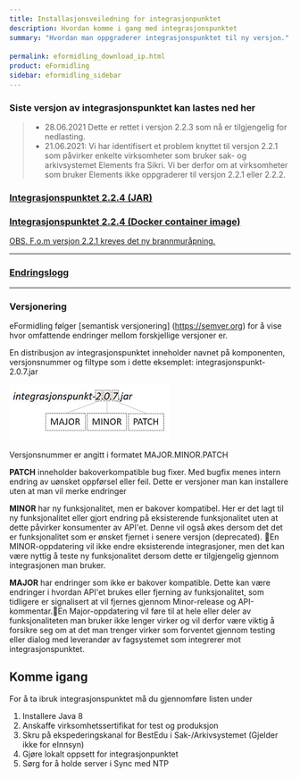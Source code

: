 ```yaml
---
title: Installasjonsveiledning for integrasjonpunktet
description: Hvordan komme i gang med integrasjonspunktet
summary: "Hvordan man oppgraderer integrasjonspunktet til ny versjon."

permalink: eformidling_download_ip.html
product: eFormidling
sidebar: eformidling_sidebar
---
```


### Siste versjon av integrasjonspunktet kan lastes ned her
 
>  - 28.06.2021 Dette er rettet i versjon 2.2.3 som nå er tilgjengelig for nedlasting. 
>  - 21.06.2021: Vi har identifisert et problem knyttet til versjon 2.2.1 som påvirker enkelte virksomheter som bruker sak- og arkivsystemet Elements fra Sikri. Vi ber derfor  om at virksomheter som bruker Elements ikke oppgraderer til versjon 2.2.1 eller 2.2.2.


### [Integrasjonspunktet 2.2.4 (JAR)](https://repo1.maven.org/maven2/no/difi/meldingsutveksling/integrasjonspunkt/2.2.4/integrasjonspunkt-2.2.4.jar)

### [Integrasjonspunktet 2.2.4 (Docker container image) ](https://hub.docker.com/layers/difi/integrasjonspunkt/2.2.4/images/sha256-af996faa70d40c73ce71d87336deb8aac819aecb98debb6e548af50f7af074a9?context=explore)


[OBS. F.o.m versjon 2.2.1 kreves det ny brannmuråpning.](https://docs.digdir.no/eformidling_forutsetninger.html#brannmur%C3%A5pninger-i-produksjon)

___

### [Endringslogg](../eformidling_releasenotes.html)
___

### Versjonering 

eFormidling følger [semantisk versjonering] (https://semver.org) for å vise hvor omfattende endringer mellom forskjellige versjoner er. 


En distribusjon av integrasjonspunktet inneholder navnet på komponenten, versjonsnummer og filtype som i dette eksemplet:
integrasjonspunkt-2.0.7.jar

![versjonsnummerbild](/images/eformidling/ipversjon.PNG)


Versjonsnummer er angitt i formatet MAJOR.MINOR.PATCH

**PATCH** inneholder bakoverkompatible bug fixer. Med bugfix menes intern endring av uønsket oppførsel eller feil. Dette er versjoner man kan installere uten at man vil merke endringer 

**MINOR** har ny funksjonalitet, men er bakover kompatibel. Her er det lagt til ny funksjonalitet eller gjort endring på eksisterende funksjonalitet uten at dette påvirker konsumenter av API'et. Denne vil også økes dersom det det er funksjonalitet som er ønsket fjernet i senere versjon (deprecated). En MINOR-oppdatering vil ikke endre eksisterende integrasjoner, men det kan være nyttig å teste ny funksjonalitet dersom dette er tilgjengelig gjennom integrasjonen man bruker.

**MAJOR** har endringer som ikke er bakover kompatible.  Dette kan være endringer i hvordan API'et brukes eller fjerning av funksjonalitet, som tidligere er signalisert at vil fjernes gjennom Minor-release og API-kommentar.En Major-oppdatering vil føre til at hele eller deler av funksjonaliteten man bruker ikke lenger virker og vil derfor være viktig å forsikre seg om at det man trenger virker som forventet gjennom testing eller dialog med leverandør av fagsystemet som integrerer mot integrasjonspunktet.


## Komme igang

For å ta ibruk integrasjonspunktet må du gjennomføre listen under

1. Installere Java 8
2. Anskaffe virksomhetssertifikat for test og produksjon
3. Skru på ekspederingskanal for BestEdu i Sak-/Arkivsystemet (Gjelder ikke for eInnsyn)
4. Gjøre lokalt oppsett for integrasjonpunktet
5. Sørg for å holde server i Sync med NTP

